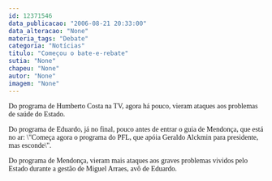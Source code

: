 ```yaml
---
id: 12371546
data_publicacao: "2006-08-21 20:33:00"
data_alteracao: "None"
materia_tags: "Debate"
categoria: "Notícias"
titulo: "Começou o bate-e-rebate"
sutia: "None"
chapeu: "None"
autor: "None"
imagem: "None"
---
```

<p><P><FONT face=Verdana>Do programa de Humberto Costa na TV, agora há pouco, vieram ataques aos problemas de saúde do Estado.</FONT></P></p>
<p><P><FONT face=Verdana>Do programa de Eduardo, já no final, pouco antes de entrar o guia de Mendonça, que está no ar: \"Começa agora o programa do PFL, que apóia Geraldo Alckmin para presidente, mas esconde\".</FONT></P><FONT face=Verdana></p>
<p><P>Do programa de Mendonça, vieram mais ataques aos graves problemas vividos pelo Estado durante a gestão de Miguel Arraes, avô de Eduardo.</P></FONT> </p>
